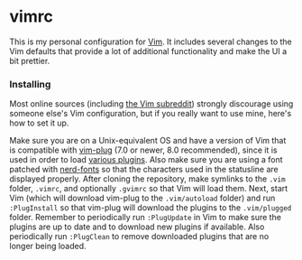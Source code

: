 # vimrc
This is my personal configuration for [Vim](http://www.vim.org/). It includes
several changes to the Vim defaults that provide a lot of additional
functionality and make the UI a bit prettier.

### Installing
Most online sources (including [the Vim subreddit](http://reddit.com/r/vim/))
strongly discourage using someone else's Vim configuration, but if you really
want to use mine, here's how to set it up.

Make sure you are on a Unix-equivalent OS and have a version of Vim that is
compatible with [vim-plug](https://github.com/junegunn/vim-plug/) (7.0 or
newer, 8.0 recommended), since it is used in order to load [various
plugins](https://github.com/brovie96/vimrc/blob/master/.vim/pluginsetup.vim/).
Also make sure you are using a font patched with
[nerd-fonts](https://github.com/ryanoasis/nerd-fonts) so that the characters
used in the statusline are displayed properly. After cloning the repository,
make symlinks to the `.vim` folder, `.vimrc`, and optionally `.gvimrc` so that
Vim will load them. Next, start Vim (which will download vim-plug to the
`.vim/autoload` folder) and run `:PlugInstall` so that vim-plug will download
the plugins to the `.vim/plugged` folder. Remember to periodically run
`:PlugUpdate` in Vim to make sure the plugins are up to date and to download
new plugins if available. Also periodically run `:PlugClean` to remove
downloaded plugins that are no longer being loaded.
